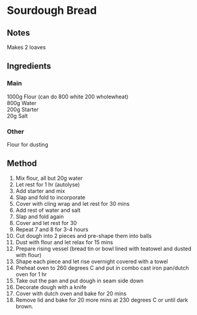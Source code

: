 # Sourdough Bread

## Notes
Makes 2 loaves  

## Ingredients
### Main
1000g Flour (can do 800 white 200 wholewheat)  
800g Water  
200g Starter  
20g Salt

### Other
Flour for dusting  


## Method
1. Mix flour, all but 20g water
2. Let rest for 1 hr (autolyse)
3. Add starter and mix
4. Slap and fold to incorporate
5. Cover with cling wrap and let rest for 30 mins
6. Add rest of water and salt
7. Slap and fold again
8. Cover and let rest for 30
9. Repeat 7 and 8 for 3-4 hours
10. Cut dough into 2 pieces and pre-shape them into balls
11. Dust with flour and let relax for 15 mins
12. Prepare rising vessel (bread tin or bowl lined with teatowel and dusted with flour)
13. Shape each piece and let rise overnight covered with a towel
14. Preheat oven to 260 degrees C and put in combo cast iron pan/dutch oven for 1 hr
15. Take out the pan and put dough in seam side down
16. Decorate dough with a knife
17. Cover with dutch oven and bake for 20 mins
18. Remove lid and bake for 20 more mins at 230 degrees C or until dark brown.




